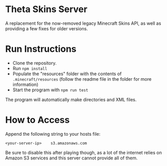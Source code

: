 # Theta Skins Server
A replacement for the now-removed legacy Minecraft Skins API, as well as providing a few fixes for older versions.

# Run Instructions
- Clone the repository.
- Run ``npm install``
- Populate the "resources" folder with the contents of `.minecraft/resources` (follow the readme file in the folder for more information)
- Start the program with ``npm run test``

The program will automatically make directories and XML files.

# How to Access

Append the following string to your hosts file:
```
<your-server-ip>    s3.amazonaws.com
```

Be sure to disable this after playing though, as a lot of the internet relies on Amazon S3 services and this server cannot provide all of them.